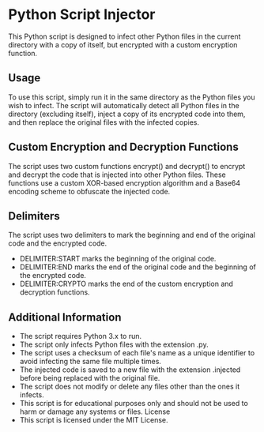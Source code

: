 # Python Script Injector

This Python script is designed to infect other Python files in the current directory with a copy of itself, but encrypted with a custom encryption function.

## Usage
To use this script, simply run it in the same directory as the Python files you wish to infect. The script will automatically detect all Python files in the directory (excluding itself), inject a copy of its encrypted code into them, and then replace the original files with the infected copies.

## Custom Encryption and Decryption Functions
The script uses two custom functions encrypt() and decrypt() to encrypt and decrypt the code that is injected into other Python files. These functions use a custom XOR-based encryption algorithm and a Base64 encoding scheme to obfuscate the injected code.

## Delimiters
The script uses two delimiters to mark the beginning and end of the original code and the encrypted code.

* DELIMITER:START marks the beginning of the original code.
* DELIMITER:END marks the end of the original code and the beginning of the encrypted code.
* DELIMITER:CRYPTO marks the end of the custom encryption and decryption functions.
## Additional Information
* The script requires Python 3.x to run.
* The script only infects Python files with the extension .py.
* The script uses a checksum of each file's name as a unique identifier to avoid infecting the same file multiple times.
* The injected code is saved to a new file with the extension .injected before being replaced with the original file.
* The script does not modify or delete any files other than the ones it infects.
* This script is for educational purposes only and should not be used to harm or damage any systems or files.
License
* This script is licensed under the MIT License.
